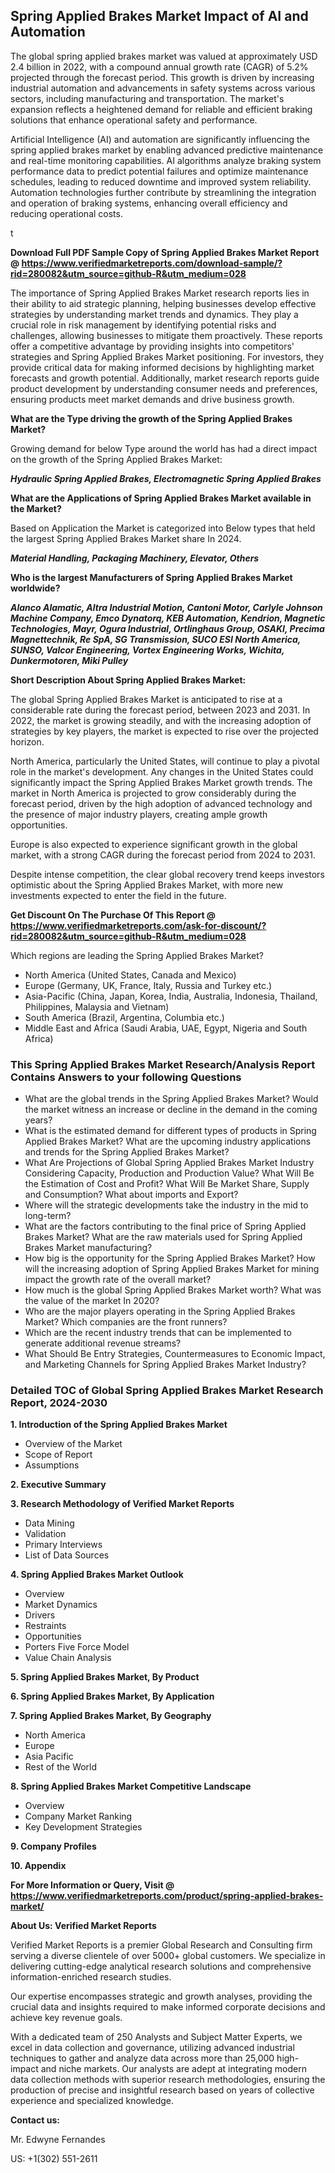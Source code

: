 <h2>Spring Applied Brakes Market Impact of AI and Automation</h2><p>The global spring applied brakes market was valued at approximately USD 2.4 billion in 2022, with a compound annual growth rate (CAGR) of 5.2% projected through the forecast period. This growth is driven by increasing industrial automation and advancements in safety systems across various sectors, including manufacturing and transportation. The market's expansion reflects a heightened demand for reliable and efficient braking solutions that enhance operational safety and performance.</p><p>Artificial Intelligence (AI) and automation are significantly influencing the spring applied brakes market by enabling advanced predictive maintenance and real-time monitoring capabilities. AI algorithms analyze braking system performance data to predict potential failures and optimize maintenance schedules, leading to reduced downtime and improved system reliability. Automation technologies further contribute by streamlining the integration and operation of braking systems, enhancing overall efficiency and reducing operational costs.</p>t</p><p id="" class=""><strong>Download Full PDF Sample Copy of Spring Applied Brakes Market Report @ <a href="https://www.verifiedmarketreports.com/download-sample/?rid=280082&utm_source=github-R&utm_medium=028" target="_blank">https://www.verifiedmarketreports.com/download-sample/?rid=280082&utm_source=github-R&utm_medium=028</a></strong></p><p>The importance of&nbsp;Spring Applied Brakes Market research reports lies in their ability to aid strategic planning, helping businesses develop effective strategies by understanding market trends and dynamics. They play a crucial role in risk management by identifying potential risks and challenges, allowing businesses to mitigate them proactively. These reports offer a competitive advantage by providing insights into competitors' strategies and Spring Applied Brakes Market positioning. For investors, they provide critical data for making informed decisions by highlighting market forecasts and growth potential. Additionally, market research reports guide product development by understanding consumer needs and preferences, ensuring products meet market demands and drive business growth.</p><p><strong>What are the&nbsp;Type driving the growth of the Spring Applied Brakes Market?</strong></p><p id="" class="">Growing demand for below Type around the world has had a direct impact on the growth of the Spring Applied Brakes Market:</p><em><strong>Hydraulic Spring Applied Brakes, Electromagnetic Spring Applied Brakes</strong></em></p><strong>What are the&nbsp;Applications&nbsp;of Spring Applied Brakes Market available in the Market?</strong></p><p id="" class="">Based on Application the Market is categorized into Below types that held the largest Spring Applied Brakes Market share In 2024.</p><em><strong>Material Handling, Packaging Machinery, Elevator, Others</strong></em></p><strong>Who is the largest Manufacturers of Spring Applied Brakes Market worldwide?</strong></p><p><em><strong>Alanco Alamatic, Altra Industrial Motion, Cantoni Motor, Carlyle Johnson Machine Company, Emco Dynatorq, KEB Automation, Kendrion, Magnetic Technologies, Mayr, Ogura Industrial, Ortlinghaus Group, OSAKI, Precima Magnettechnik, Re SpA, SG Transmission, SUCO ESI North America, SUNSO, Valcor Engineering, Vortex Engineering Works, Wichita, Dunkermotoren, Miki Pulley</strong></em></p><p id="" class=""><strong>Short Description About Spring Applied Brakes Market:</strong></p><p>The global Spring Applied Brakes Market is anticipated to rise at a considerable rate during the forecast period, between 2023 and 2031. In 2022, the market is growing steadily, and with the increasing adoption of strategies by key players, the market is expected to rise over the projected horizon.</p><p>North America, particularly the United States, will continue to play a pivotal role in the market's development. Any changes in the United States could significantly impact the Spring Applied Brakes Market growth trends. The market in North America is projected to grow considerably during the forecast period, driven by the high adoption of advanced technology and the presence of major industry players, creating ample growth opportunities.</p><p>Europe is also expected to experience significant growth in the global market, with a strong CAGR during the forecast period from 2024 to 2031.</p><p>Despite intense competition, the clear global recovery trend keeps investors optimistic about the Spring Applied Brakes Market, with more new investments expected to enter the field in the future.</p><p id="" class=""><strong>Get Discount On The Purchase Of This Report @ <a href="https://www.verifiedmarketreports.com/ask-for-discount/?rid=280082&utm_source=github-R&utm_medium=028" target="_blank">https://www.verifiedmarketreports.com/ask-for-discount/?rid=280082&utm_source=github-R&utm_medium=028</a></strong></p>Which regions are leading the Spring Applied Brakes Market?</p><ul><li>North America (United States, Canada and Mexico)</li><li>Europe (Germany, UK, France, Italy, Russia and Turkey etc.)</li><li>Asia-Pacific (China, Japan, Korea, India, Australia, Indonesia, Thailand, Philippines, Malaysia and Vietnam)</li><li>South America (Brazil, Argentina, Columbia etc.)</li><li>Middle East and Africa (Saudi Arabia, UAE, Egypt, Nigeria and South Africa)</li></ul><h3 id="" class="">This Spring Applied Brakes Market Research/Analysis Report Contains Answers to your following Questions</h3><ul><li>What are the global trends in the Spring Applied Brakes Market? Would the market witness an increase or decline in the demand in the coming years?</li><li>What is the estimated demand for different types of products in Spring Applied Brakes Market? What are the upcoming industry applications and trends for the Spring Applied Brakes Market?</li><li>What Are Projections of Global Spring Applied Brakes Market Industry Considering Capacity, Production and Production Value? What Will Be the Estimation of Cost and Profit? What Will Be Market Share, Supply and Consumption? What about imports and Export?</li><li>Where will the strategic developments take the industry in the mid to long-term?</li><li>What are the factors contributing to the final price of Spring Applied Brakes Market? What are the raw materials used for Spring Applied Brakes Market manufacturing?</li><li>How big is the opportunity for the Spring Applied Brakes Market? How will the increasing adoption of Spring Applied Brakes Market for mining impact the growth rate of the overall market?</li><li>How much is the global Spring Applied Brakes Market worth? What was the value of the market In 2020?</li><li>Who are the major players operating in the Spring Applied Brakes Market? Which companies are the front runners?</li><li>Which are the recent industry trends that can be implemented to generate additional revenue streams?</li><li>What Should Be Entry Strategies, Countermeasures to Economic Impact, and Marketing Channels for Spring Applied Brakes Market Industry?</li></ul><h3 id="" class="">Detailed TOC of Global Spring Applied Brakes Market Research Report, 2024-2030</h3><p id="" class=""><strong>1. Introduction of the Spring Applied Brakes Market</strong></p><ul><li>Overview of the Market</li><li>Scope of Report</li><li>Assumptions</li></ul><p id="" class=""><strong>2. Executive Summary</strong></p><p id="" class=""><strong>3. Research Methodology of Verified Market Reports</strong></p><ul><li>Data Mining</li><li>Validation</li><li>Primary Interviews</li><li>List of Data Sources</li></ul><p id="" class=""><strong>4. Spring Applied Brakes Market Outlook</strong></p><ul><li>Overview</li><li>Market Dynamics</li><li>Drivers</li><li>Restraints</li><li>Opportunities</li><li>Porters Five Force Model</li><li>Value Chain Analysis</li></ul><p id="" class=""><strong>5. Spring Applied Brakes Market, By Product</strong></p><p id="" class=""><strong>6. Spring Applied Brakes Market, By Application</strong></p><p id="" class=""><strong>7. Spring Applied Brakes Market, By Geography</strong></p><ul><li>North America</li><li>Europe</li><li>Asia Pacific</li><li>Rest of the World</li></ul><p id="" class=""><strong>8. Spring Applied Brakes Market Competitive Landscape</strong></p><ul><li>Overview</li><li>Company Market Ranking</li><li>Key Development Strategies</li></ul><p id="" class=""><strong>9. Company Profiles</strong></p><p id="" class=""><strong>10. Appendix</strong></p><p id="" class=""><strong>For More Information or Query, Visit @ <a href="https://www.verifiedmarketreports.com/product/spring-applied-brakes-market/" target="_blank">https://www.verifiedmarketreports.com/product/spring-applied-brakes-market/</a></strong></p><p id="" class=""><strong>About Us: Verified Market Reports</strong></p><p id="" class="">Verified Market Reports is a premier Global Research and Consulting firm serving a diverse clientele of over 5000+ global customers. We specialize in delivering cutting-edge analytical research solutions and comprehensive information-enriched research studies.</p><p id="" class="">Our expertise encompasses strategic and growth analyses, providing the crucial data and insights required to make informed corporate decisions and achieve key revenue goals.</p><p id="" class="">With a dedicated team of 250 Analysts and Subject Matter Experts, we excel in data collection and governance, utilizing advanced industrial techniques to gather and analyze data across more than 25,000 high-impact and niche markets. Our analysts are adept at integrating modern data collection methods with superior research methodologies, ensuring the production of precise and insightful research based on years of collective experience and specialized knowledge.</p><p id="" class=""><strong>Contact us:</strong></p><p id="" class="">Mr. Edwyne Fernandes</p><p id="" class="">US: +1(302) 551-2611</p>